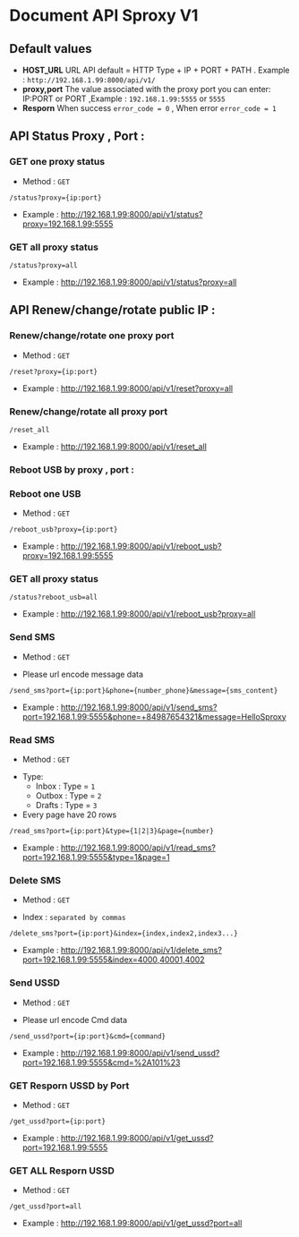 # Document API Sproxy V1
## Default values
  - **HOST_URL** URL API default = HTTP Type + IP + PORT + PATH . Example : `http://192.168.1.99:8000/api/v1/`
  - **proxy,port** The value associated with the proxy port you can enter: IP:PORT or PORT ,Example : `192.168.1.99:5555` or `5555`
  - **Resporn** When success `error_code = 0` , When error `error_code = 1`
## API Status Proxy , Port :
### GET one proxy status
- Method : `GET`
```
/status?proxy={ip:port}
```
- Example : http://192.168.1.99:8000/api/v1/status?proxy=192.168.1.99:5555
### GET all proxy status
```
/status?proxy=all
```
- Example : http://192.168.1.99:8000/api/v1/status?proxy=all
## API Renew/change/rotate public IP :
### Renew/change/rotate one proxy port
- Method : `GET`
```
/reset?proxy={ip:port}
```
- Example : http://192.168.1.99:8000/api/v1/reset?proxy=all
### Renew/change/rotate all proxy port
```
/reset_all
```
- Example : http://192.168.1.99:8000/api/v1/reset_all
### Reboot USB by proxy , port :
### Reboot one USB
- Method : `GET`
```
/reboot_usb?proxy={ip:port}
```
- Example : http://192.168.1.99:8000/api/v1/reboot_usb?proxy=192.168.1.99:5555
### GET all proxy status
```
/status?reboot_usb=all
```
- Example : http://192.168.1.99:8000/api/v1/reboot_usb?proxy=all
### Send SMS
- Method : `GET`
* Please url encode message data
```
/send_sms?port={ip:port}&phone={number_phone}&message={sms_content}
```
- Example : http://192.168.1.99:8000/api/v1/send_sms?port=192.168.1.99:5555&phone=+84987654321&message=HelloSproxy
### Read SMS
- Method : `GET`
* Type:
  - Inbox : Type = `1` 
  - Outbox : Type = `2` 
  - Drafts : Type = `3`
* Every page have 20 rows
```
/read_sms?port={ip:port}&type={1|2|3}&page={number}
```
- Example : http://192.168.1.99:8000/api/v1/read_sms?port=192.168.1.99:5555&type=1&page=1
### Delete SMS
- Method : `GET`
* Index : `separated by commas`
```
/delete_sms?port={ip:port}&index={index,index2,index3...}
```
- Example : http://192.168.1.99:8000/api/v1/delete_sms?port=192.168.1.99:5555&index=4000,40001,4002
### Send USSD
- Method : `GET`
* Please url encode Cmd data
```
/send_ussd?port={ip:port}&cmd={command}
```
- Example : http://192.168.1.99:8000/api/v1/send_ussd?port=192.168.1.99:5555&cmd=%2A101%23
### GET Resporn USSD by Port
- Method : `GET`
```
/get_ussd?port={ip:port}
```
- Example : http://192.168.1.99:8000/api/v1/get_ussd?port=192.168.1.99:5555
### GET ALL Resporn USSD
- Method : `GET`
```
/get_ussd?port=all
```
- Example : http://192.168.1.99:8000/api/v1/get_ussd?port=all